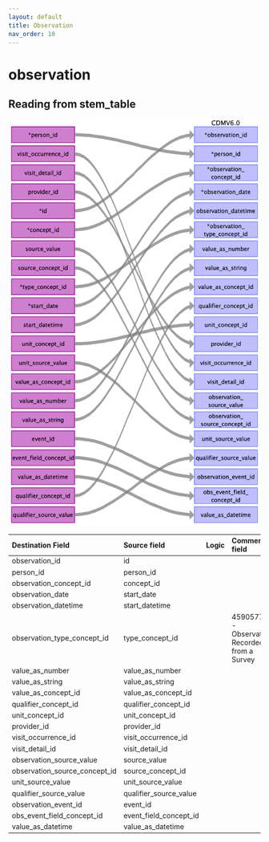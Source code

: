 ```yaml
---
layout: default
title: Observation
nav_order: 10
---
```


# observation

## Reading from stem_table

![](index_files/image14.png)

| Destination Field             | Source field           | Logic | Comment field |
|:------------------------------|:-----------------------|:------|:--------------|
| observation_id                | id                     |       |               |
| person_id                     | person_id              |       |               |
| observation_concept_id        | concept_id             |       |               |
| observation_date              | start_date             |       |               |
| observation_datetime          | start_datetime         |       |               |
| observation_type_concept_id   | type_concept_id        |       | 45905771 - Observation Recorded from a Survey|
| value_as_number               | value_as_number        |       |               |
| value_as_string               | value_as_string        |       |               |
| value_as_concept_id           | value_as_concept_id    |       |               |
| qualifier_concept_id          | qualifier_concept_id   |       |               |
| unit_concept_id               | unit_concept_id        |       |               |
| provider_id                   | provider_id            |       |               |
| visit_occurrence_id           | visit_occurrence_id    |       |               |
| visit_detail_id               | visit_detail_id        |       |               |
| observation_source_value      | source_value           |       |               |
| observation_source_concept_id | source_concept_id      |       |               |
| unit_source_value             | unit_source_value      |       |               |
| qualifier_source_value        | qualifier_source_value |       |               |
| observation_event_id          | event_id               |       |               |
| obs_event_field_concept_id    | event_field_concept_id |       |               |
| value_as_datetime             | value_as_datetime      |       |               |

